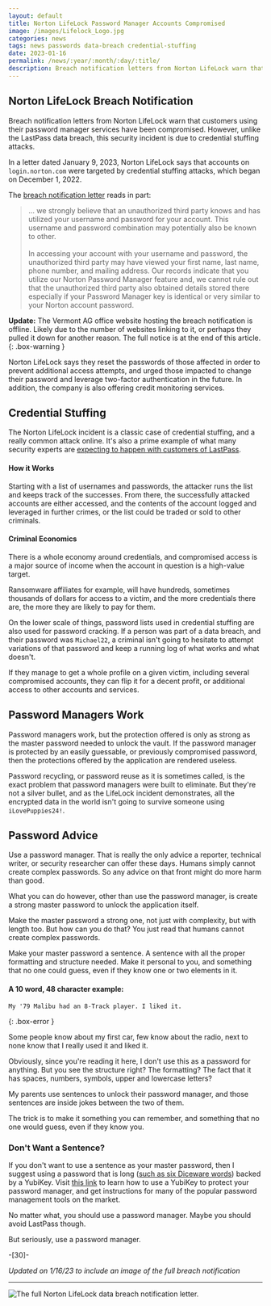 ```yaml
---
layout: default
title: Norton LifeLock Password Manager Accounts Compromised
image: /images/Lifelock_Logo.jpg
categories: news
tags: news passwords data-breach credential-stuffing
date: 2023-01-16
permalink: /news/:year/:month/:day/:title/
description: Breach notification letters from Norton LifeLock warn that customers using their password manager services have been compromised. The situation is exactly what those affected by the LastPass data breach are worried about.
---
```

## Norton LifeLock Breach Notification

Breach notification letters from Norton LifeLock warn that customers using their password manager services have been compromised. However, unlike the LastPass data breach, this security incident is due to credential stuffing attacks.

In a letter dated January 9, 2023, Norton LifeLock says that accounts on ```login.norton.com``` were targeted by credential stuffing attacks, which began on December 1, 2022.

The [breach notification letter][1] reads in part:

>... we strongly believe that an unauthorized third party knows and has utilized your username and password for your account. This username and password combination may potentially also be known to other.
><br><br>
>In accessing your account with your username and password, the unauthorized third party may have viewed your first name, last name, phone number, and mailing address. Our records indicate that you utilize our Norton Password Manager feature and, we cannot rule out that the unauthorized third party also obtained details stored  there especially if your Password Manager key is identical or very similar to your Norton account password.

**Update:** The Vermont AG office website hosting the breach notification is offline. Likely due to the number of websites linking to it, or perhaps they pulled it down for another reason. The full notice is at the end of this article.
{: .box-warning }

Norton LifeLock says they reset the passwords of those affected in order to prevent additional access attempts, and urged those impacted to change their password and leverage two-factor authentication in the future. In addition, the company is also offering credit monitoring services.

## Credential Stuffing

The Norton LifeLock incident is a classic case of credential stuffing, and a really common attack online. It's also a prime example of what many security experts are [expecting to happen with customers of LastPass][2].

#### How it Works
Starting with a list of usernames and passwords, the attacker runs the list and keeps track of the successes. From there, the successfully attacked accounts are either accessed, and the contents of the account logged and leveraged in further crimes, or the list could be traded or sold to other criminals.

#### Criminal Economics
There is a whole economy around credentials, and compromised access is a major source of income when the account in question is a high-value target.

Ransomware affiliates for example, will have hundreds, sometimes thousands of dollars for access to a victim,  and the more credentials there are, the more they are likely to pay for them.

On the lower scale of things, password lists used in credential stuffing are also used for password cracking. If a person was part of a data breach, and their password was ```Michael22```, a criminal isn't going to hesitate to attempt variations of that password and keep a running log of what works and what doesn't.

If they manage to get a whole profile on a given victim, including several compromised accounts, they can flip it for a decent profit, or additional access to other accounts and services.

## Password Managers Work

Password managers work, but the protection offered is only as strong as the master password needed to unlock the vault. If the password manager is protected by an easily guessable, or previously compromised password, then the protections offered by the application are rendered useless.

Password recycling, or password reuse as it is sometimes called, is the exact problem that password managers were built to eliminate. But they're not a silver bullet, and as the LifeLock incident demonstrates, all the encrypted data in the world isn't going to survive someone using ```iLovePuppies24!```.

## Password Advice

Use a password manager. That is really the only advice a reporter, technical writer, or security researcher can offer these days. Humans simply cannot create complex passwords. So any advice on that front might do more harm than good.

What you can do however, other than use the password manager, is create a strong master password to unlock the application itself.

Make the master password a strong one, not just with complexity, but with length too. But how can you do that? You just read that humans cannot create complex passwords.

Make your master password a sentence. A sentence with all the proper formatting and structure needed. Make it personal to you, and something that no one could guess, even if they know one or two elements in it.

#### A 10 word, 48 character example:

```
My '79 Malibu had an 8-Track player. I liked it.
```
{: .box-error }

Some people know about my first car, few know about the radio, next to none know that I really used it and liked it.

Obviously, since you're reading it here, I don't use this as a password for anything. But you see the structure right? The formatting? The fact that it has spaces, numbers, symbols, upper and lowercase letters?

My parents use sentences to unlock their password manager, and those sentences are inside jokes between the two of them.

The trick is to make it something you can remember, and something that no one would guess, even if they know you.

### Don't Want a Sentence?

If you don't want to use a sentence as your master password, then I suggest using a password that is long ([such as six Diceware words][3]) backed by a YubiKey. Visit [this link][4] to learn how to use a YubiKey to protect your password manager, and get instructions for many of the popular password management tools on the market.

No matter what, you should use a password manager. Maybe you should avoid LastPass though.

But seriously, use a password manager.

-[30]-

_Updated on 1/16/23 to include an image of the full breach notification_

<hr>

![The full Norton LifeLock data breach notification letter. ](https://technicaloutcast.com/images/post-images/NortonLifeLock/full-breach-notice.jpg)



[1]: https://ago.vermont.gov/blog/2023/01/09/nortonlifelock-gen-digital-data-breach-notice-to-consumers/
[2]: https://technicaloutcast.com/news/2023/01/16/lastpass-data-breach-timeline-need-to-know/
[3]: https://diceware.dmuth.org/
[4]: https://www.yubico.com/works-with-yubikey/catalog/?usecase=25&sort=popular
[5]: https://technicaloutcast.com/news/2023/01/16/lastpass-data-breach-timeline-need-to-know/
